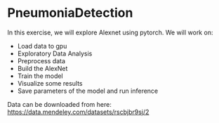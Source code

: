 # PneumoniaDetection

In this exercise, we will explore Alexnet using pytorch. 
We will work on:
- Load data to gpu
- Exploratory Data Analysis
- Preprocess data
- Build the AlexNet
- Train the model
- Visualize some results
- Save parameters of the model and run inference



Data can be downloaded from here: 
https://data.mendeley.com/datasets/rscbjbr9sj/2

